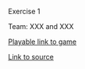 Exercise 1

Team: XXX and XXX 

[Playable link to game](https://zhang-ale.github.io/game615-spring2023/exercises/exercise01/play/) 

[Link to source](https://github.com/Zhang-Ale/game615-spring2023/exercises/exercise01/) 

